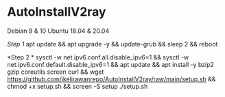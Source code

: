 # AutoInstallV2ray
Debian 9 &amp; 10 Ubuntu 18.04 &amp; 20.04  

*Step 1*
apt update &amp;&amp; apt upgrade -y &amp;&amp; update-grub &amp;&amp; sleep 2 &amp;&amp; reboot  

*Step 2 *
sysctl -w net.ipv6.conf.all.disable_ipv6=1 &amp;&amp; sysctl -w net.ipv6.conf.default.disable_ipv6=1 &amp;&amp; apt update &amp;&amp; apt install -y bzip2 gzip coreutils screen curl &amp;&amp; wget https://github.com/ikelirawanrepo/AutoInstallV2ray/raw/main/setup.sh &amp;&amp; chmod +x setup.sh &amp;&amp; screen -S setup ./setup.sh
